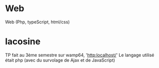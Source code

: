# Web
Web (Php, typeScript, html/css)

# lacosine
TP fait au 3ème semestre sur wamp64, '[http:localhost/](http://localhost/lacosina/)'
Le langage utilisé était php (avec du survolage de Ajax et de JavaScript)
